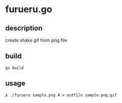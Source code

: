 # furueru.go

## description

create shake gif from png file

## build

```
go build
```

## usage

```
$ ./furueru sample.png # > outfile sample.png.gif
```
